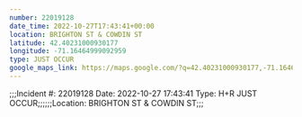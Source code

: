 ```yaml
---
number: 22019128
date_time: 2022-10-27T17:43:41+00:00
location: BRIGHTON ST & COWDIN ST
latitude: 42.40231000930177
longitude: -71.16464999092959
type: JUST OCCUR
google_maps_link: https://maps.google.com/?q=42.40231000930177,-71.16464999092959
---
```


;;;Incident #: 22019128  Date: 2022-10-27 17:43:41   Type: H+R JUST OCCUR;;;;;;Location: BRIGHTON ST & COWDIN ST;;;
